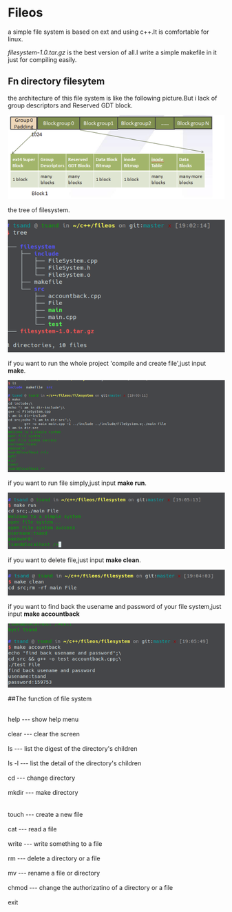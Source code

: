 # Fileos
 a simple file system is based on ext and using c++.It is comfortable for linux.

*filesystem-1.0.tar.gz* is the best version of all.I write a simple makefile in it just for compiling easily.

## Fn directory filesytem

 the architecture of this file system is like the following picture.But i lack of group descriptors and Reserved GDT block.
 
 ![](/picture/architecture.png)

 the tree of filesystem.
 
 ![](/picture/tree.png)
 
 if you want to run the whole project 'compile and create file',just input **make**.
 
 ![](/picture/make.png)
 
 if you want to run file simply,just input **make run**.

 ![](/picture/run.png)

 if you want to delete file,just input **make clean**.
 
 ![](/picture/clean.png)

 if you want to find back the usename and password of your file system,just input **make accountback**
 
 ![](/picture/accountback.png)
 
 ##The function of file system
 
   <br> help    ---  show help menu </br>
   <br> clear   ---  clear the screen </br>
   <br> ls      ---  list the digest of the directory's children </br>
   <br> ls -l   ---  list the detail of the directory's children </br>
   <br> cd      ---  change directory </br>
   <br> mkdir   ---  make directory </br>  
   <br> touch   ---  create a new file </br>
   <br> cat     ---  read a file </br>
   <br> write   ---  write something to a file </br>
   <br> rm      ---  delete a directory or a file </br>
   <br> mv      ---  rename a file or directory </br>
   <br> chmod   ---  change the authorizatino of a directory or a file </br>
   <br> exit </br>
